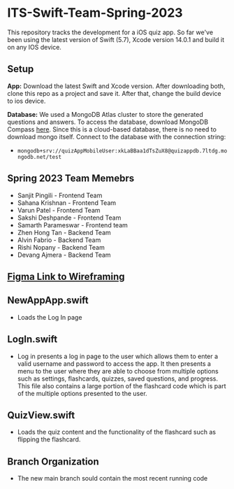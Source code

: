 # ITS-Swift-Team-Spring-2023
This repository tracks the development for a iOS quiz app. 
So far we've been using the latest version of Swift (5.7), Xcode version 14.0.1 and build it on any IOS device. 

## Setup
**App:** Download the latest Swift and Xcode version. After downloading both, clone this repo as a project and save it. After that, change the build device to ios device.

**Database:** We used a MongoDB Atlas cluster to store the generated questions and answers. To access the database, download MongoDB Compass [here](https://www.mongodb.com/try/download/compass). Since this is a cloud-based database, there is no need to download mongo itself. Connect to the database with the connection string:

- `mongodb+srv://quizAppMobileUser:xkLaBBaa1dTsZuX8@quizappdb.7ltdg.mongodb.net/test`

## Spring 2023 Team Memebrs
- Sanjit Pingili - Frontend Team
- Sahana Krishnan - Frontend Team
- Varun Patel - Frontend Team
- Sakshi Deshpande - Frontend Team
- Samarth Parameswar - Frontend team
- Zhen Hong Tan - Backend Team
- Alvin Fabrio - Backend Team
- Rishi Nopany - Backend Team
- Devang Ajmera - Backend Team

## [Figma Link to Wireframing](https://www.figma.com/file/QxqNtFrd8C7XOSHJsooLfQ/SWIFT-App-Protype?node-id=0%3A1&t=qOEb56QCIo9ARpFr-0)

## NewAppApp.swift
- Loads the Log In page

## LogIn.swift
- Log in presents a log in page to the user which allows them to enter a valid username and password to access the app. It then presents a menu to the user where they are able to choose from multiple options such as settings, flashcards, quizzes, saved questions, and progress. This file also contains a large portion of the flashcard code which is part of the multiple options presented to the user. 

## QuizView.swift
- Loads the quiz content and the functionality of the flashcard such as flipping the flashcard. 


## Branch Organization
- The new main branch sould contain the most recent running code




